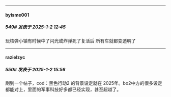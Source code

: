 ﻿
*****

####  byisme001  
##### 549#       发表于 2025-1-2 12:45

玩核弹小镇有时候中了闪光或炸弹死了复活后 所有车就都变透明了 


*****

####  razielzyc  
##### 550#       发表于 2025-1-2 15:56

刷到一个帖子，cod：黑色行动2 的背景设定就在 2025年。bo2中方的很多设定都能对上，里面的军事科技好多都已经实现，甚至超越了。


